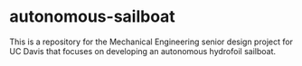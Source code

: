 # autonomous-sailboat
This is a repository for the Mechanical Engineering senior design project for UC Davis that focuses on developing an autonomous hydrofoil sailboat.
